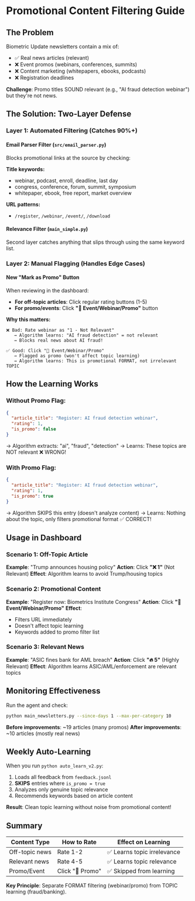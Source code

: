 # Promotional Content Filtering Guide

## The Problem
Biometric Update newsletters contain a mix of:
- ✅ Real news articles (relevant)
- ❌ Event promos (webinars, conferences, summits)
- ❌ Content marketing (whitepapers, ebooks, podcasts)
- ❌ Registration deadlines

**Challenge**: Promo titles SOUND relevant (e.g., "AI fraud detection webinar") but they're not news.

## The Solution: Two-Layer Defense

### Layer 1: Automated Filtering (Catches 90%+)

#### Email Parser Filter (`src/email_parser.py`)
Blocks promotional links at the source by checking:

**Title keywords:**
- webinar, podcast, enroll, deadline, last day
- congress, conference, forum, summit, symposium
- whitepaper, ebook, free report, market overview

**URL patterns:**
- `/register`, `/webinar`, `/event/`, `/download`

#### Relevance Filter (`main_simple.py`)
Second layer catches anything that slips through using the same keyword list.

### Layer 2: Manual Flagging (Handles Edge Cases)

#### New "Mark as Promo" Button
When reviewing in the dashboard:
- **For off-topic articles**: Click regular rating buttons (1-5)
- **For promo/events**: Click **"🚫 Event/Webinar/Promo"** button

**Why this matters:**
```
❌ Bad: Rate webinar as "1 - Not Relevant"
   → Algorithm learns: "AI fraud detection" = not relevant
   → Blocks real news about AI fraud!

✅ Good: Click "🚫 Event/Webinar/Promo"
   → Flagged as promo (won't affect topic learning)
   → Algorithm learns: This is promotional FORMAT, not irrelevant TOPIC
```

## How the Learning Works

### Without Promo Flag:
```json
{
  "article_title": "Register: AI fraud detection webinar",
  "rating": 1,
  "is_promo": false
}
```
→ Algorithm extracts: "ai", "fraud", "detection"
→ Learns: These topics are NOT relevant ❌ WRONG!

### With Promo Flag:
```json
{
  "article_title": "Register: AI fraud detection webinar",
  "rating": 1,
  "is_promo": true
}
```
→ Algorithm SKIPS this entry (doesn't analyze content)
→ Learns: Nothing about the topic, only filters promotional format ✅ CORRECT!

## Usage in Dashboard

### Scenario 1: Off-Topic Article
**Example**: "Trump announces housing policy"
**Action**: Click **"❌ 1"** (Not Relevant)
**Effect**: Algorithm learns to avoid Trump/housing topics

### Scenario 2: Promotional Content
**Example**: "Register now: Biometrics Institute Congress"
**Action**: Click **"🚫 Event/Webinar/Promo"**
**Effect**: 
- Filters URL immediately
- Doesn't affect topic learning
- Keywords added to promo filter list

### Scenario 3: Relevant News
**Example**: "ASIC fines bank for AML breach"
**Action**: Click **"🔥 5"** (Highly Relevant)
**Effect**: Algorithm learns ASIC/AML/enforcement are relevant topics

## Monitoring Effectiveness

Run the agent and check:
```bash
python main_newsletters.py --since-days 1 --max-per-category 10
```

**Before improvements**: ~19 articles (many promos)
**After improvements**: ~10 articles (mostly real news)

## Weekly Auto-Learning

When you run `python auto_learn_v2.py`:
1. Loads all feedback from `feedback.jsonl`
2. **SKIPS** entries where `is_promo = true`
3. Analyzes only genuine topic relevance
4. Recommends keywords based on article content

**Result**: Clean topic learning without noise from promotional content!

## Summary

| Content Type | How to Rate | Effect on Learning |
|-------------|-------------|-------------------|
| Off-topic news | Rate 1-2 | ✅ Learns topic irrelevance |
| Relevant news | Rate 4-5 | ✅ Learns topic relevance |
| Promo/Event | Click "🚫 Promo" | ✅ Skipped from learning |

**Key Principle**: Separate FORMAT filtering (webinar/promo) from TOPIC learning (fraud/banking).

